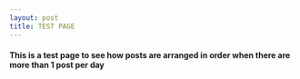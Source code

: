 ```yaml
---
layout: post
title: TEST PAGE
---
```


#### This is a test page to see how posts are arranged in order when there are more than 1 post per day

